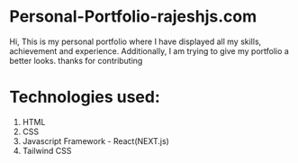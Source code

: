 # Personal-Portfolio-rajeshjs.com
Hi, This is my personal portfolio where I have displayed all my skills, achievement and experience. Additionally, I am trying to give my portfolio a better looks. thanks for contributing
# Technologies used:
1. HTML
2. CSS
3. Javascript Framework - React(NEXT.js)
4. Tailwind CSS
